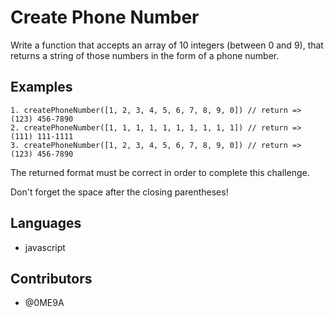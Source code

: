 # Create Phone Number

Write a function that accepts an array of 10 integers (between 0 and 9), that returns a string of those numbers in the form of a phone number.

## Examples

```
1. createPhoneNumber([1, 2, 3, 4, 5, 6, 7, 8, 9, 0]) // return => (123) 456-7890
2. createPhoneNumber([1, 1, 1, 1, 1, 1, 1, 1, 1, 1]) // return => (111) 111-1111
3. createPhoneNumber([1, 2, 3, 4, 5, 6, 7, 8, 9, 0]) // return => (123) 456-7890
```

The returned format must be correct in order to complete this challenge.

Don't forget the space after the closing parentheses!

## Languages

- javascript

## Contributors

- @0ME9A

